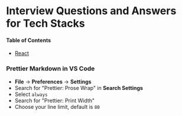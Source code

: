 # Interview Questions and Answers for Tech Stacks

#### Table of Contents

- [React](/react/)

### Prettier Markdown in VS Code

- **File** -> **Preferences** -> **Settings**
- Search for "Prettier: Prose Wrap" in **Search Settings**
- Select `always`
- Search for "Prettier: Print Width"
- Choose your line limit, default is `80`

